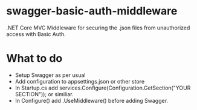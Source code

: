 # swagger-basic-auth-middleware
.NET Core MVC Middleware for securing the .json files from unauthorized access with Basic Auth.

# What to do
* Setup Swagger as per usual
* Add configuration to appsettings.json or other store
* In Startup.cs add services.Configure<SwaggerAuthConfiguration>(Configuration.GetSection("YOUR SECTION")); or similiar.
* In Configure() add .UseMiddleware<SecureSwaggerMiddleware>() before adding Swagger.  
  
